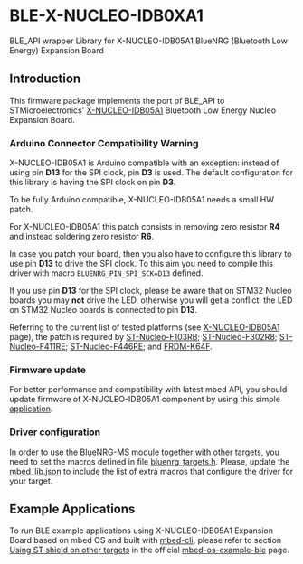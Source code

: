 # BLE-X-NUCLEO-IDB0XA1

BLE_API wrapper Library for X-NUCLEO-IDB05A1 BlueNRG (Bluetooth Low Energy) Expansion Board

## Introduction

This firmware package implements the port of BLE_API to STMicroelectronics' [X-NUCLEO-IDB05A1](https://developer.mbed.org/components/X-NUCLEO-IDB05A1-Bluetooth-Low-Energy/) Bluetooth Low Energy Nucleo Expansion Board.

### Arduino Connector Compatibility Warning

X-NUCLEO-IDB05A1 is Arduino compatible with an exception: instead of using pin **D13** for the SPI clock, pin **D3** is used.
The default configuration for this library is having the SPI clock on pin **D3**.

To be fully Arduino compatible, X-NUCLEO-IDB05A1 needs a small HW patch.

For X-NUCLEO-IDB05A1 this patch consists in removing zero resistor **R4** and instead soldering zero resistor **R6**.

In case you patch your board, then you also have to configure this library to use pin **D13** to drive the SPI clock. To this aim you need to compile this driver with macro `BLUENRG_PIN_SPI_SCK=D13` defined.

If you use pin **D13** for the SPI clock, please be aware that on STM32 Nucleo boards you may **not** drive the LED, otherwise you will get a conflict: the LED on STM32 Nucleo boards is connected to pin **D13**.

Referring to the current list of tested platforms (see [X-NUCLEO-IDB05A1](https://developer.mbed.org/components/X-NUCLEO-IDB05A1-Bluetooth-Low-Energy/) page), the patch is required by [ST-Nucleo-F103RB](https://developer.mbed.org/platforms/ST-Nucleo-F103RB/); [ST-Nucleo-F302R8](https://developer.mbed.org/platforms/ST-Nucleo-F302R8/); [ST-Nucleo-F411RE](https://developer.mbed.org/platforms/ST-Nucleo-F411RE/); [ST-Nucleo-F446RE](https://developer.mbed.org/platforms/ST-Nucleo-F446RE/); and [FRDM-K64F](https://developer.mbed.org/platforms/FRDM-K64F/).

### Firmware update

For better performance and compatibility with latest mbed API, you should update firmware of X-NUCLEO-IDB05A1 component by using this simple [application](https://developer.mbed.org/teams/ST/code/BlueNRG-MS-Stack-Updater).

### Driver configuration

In order to use the BlueNRG-MS module together with other targets, you need to set the macros defined in file [bluenrg_targets.h](https://github.com/ARMmbed/ble-x-nucleo-idb0xa1/blob/master/bluenrg/bluenrg_targets.h). Please, update the [mbed_lib.json](https://github.com/ARMmbed/ble-x-nucleo-idb0xa1/blob/master/mbed_lib.json) to include the list of extra macros that configure the driver for your target.

## Example Applications

To run BLE example applications using X-NUCLEO-IDB05A1 Expansion Board based on mbed OS and built with [mbed-cli](https://github.com/ARMmbed/mbed-cli), please refer to section [Using ST shield on other targets](https://github.com/ARMmbed/mbed-os-example-ble#using-st-nucleo-shield-on-other-targets) in the official [mbed-os-example-ble](https://github.com/ARMmbed/mbed-os-example-ble) page.
